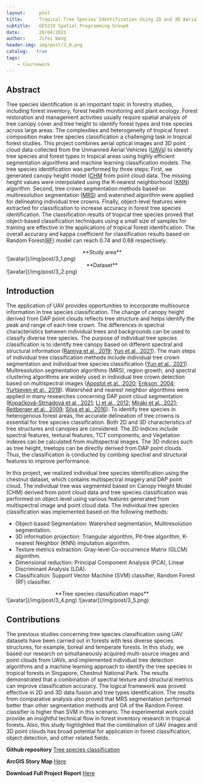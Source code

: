 ```yaml
---
layout:     post
title:      Tropical Tree Species Identification Using 2D and 3D Aerial Data
subtitle:   GE5219 Spatial Programming Group6
date:       26/04/2021
author:     Jifei Wang
header-img: img/post/3_0.png
catalog:   true
tags:
    - Coursework
---
```


## Abstract

Tree species identification is an important topic in forestry studies, including forest inventory, forest health monitoring and plant ecology. Forest restoration and management activities usually require spatial analysis of tree canopy cover and tree height to identify forest types and tree species across large areas. The complexities and heterogeneity of tropical forest composition make tree species classification a challenging task in tropical forest studies. This project combines aerial optical images and 3D point cloud data collected from the Unmanned Aerial Vehicles ([UAVs](https://www.sciencedirect.com/topics/engineering/unmanned-aerial-vehicles)) to identify tree species and forest types in tropical areas using highly efficient segmentation algorithms and machine learning classification models. The tree species identification was performed by three steps: First, we generated canopy height model ([CHM](https://www.earthdefine.com/chm/#:~:text=The%20Canopy%20Height%20Model%20(CHM,a%20CHM%20is%20LIDAR%20data.)) from point cloud data. The missing height values were interpolated using the K-nearest neighborhood ([KNN](http://scholarpedia.org/article/K-nearest_neighbor)) algorithm. Second, tree crown segmentation methods based on multiresolution segmentation ([MRS](https://www.ncbi.nlm.nih.gov/pmc/articles/PMC4183749/#:~:text=Although%20multiresolution%20segmentation%20(MRS)%20is,which%20reduces%20the%20classification%20accuracy.)) and watershed algorithm were applied for delineating individual tree crowns. Finally, object-level features were extracted for classification to increase accuracy in forest tree species identification. The classification results of tropical tree species proved that object-based classification techniques using a small size of samples for training are effective in the applications of tropical forest identification. The overall accuracy and kappa coefficient for classification results based on Random Forest([RF](https://scikit-learn.org/stable/modules/generated/sklearn.ensemble.RandomForestClassifier.html)) model can reach 0.74 and 0.68 respectively.
<center>**Study area**</center>
![avatar](/img/post/3_1.png)

<center>**Dataset**</center>
![avatar](/img/post/3_2.png)


## Introduction
The application of UAV provides opportunities to incorporate multisource information in tree species classification. The change of canopy height derived from DAP point clouds reflects tree structure and helps identify the peak and range of each tree crown. The differences in spectral characteristics between individual trees and backgrounds can be used to classify diverse tree species. The purpose of individual tree species classification is to identify tree canopy based on different spectral and structural information ([Ramiya et al., 2019](https://doi.org/10.1016/j.rsase.2019.100242); [Yun et al., 2021](https://doi.org/10.1016/j.rse.2021.112307 )). The main steps of individual tree classification methods include individual tree crown segmentation and individual tree species classification ([Yun et al., 2021](https://doi.org/10.1016/j.rse.2021.112307 )). Multiresolution segmentation algorithms (MRS), region growth, and spectral clustering algorithms are widely used in individual tree crown detection based on multispectral images ([Apostol et al., 2020](https://doi.org/10.1016/j.rse.2021.112307 ); [Erikson, 2004](https://doi.org/10.1016/j.rse.2004.04.006 ); [Yurtseven et al., 2019](https://doi.org/10.1016/j.measurement.2019.05.092 )). Watershed and nearest neighbor algorithms were applied in many researches concerning DAP point cloud segmentation ([Kopačková-Strnadová et al., 2021](https://doi.org/10.3390/rs13040705); [Li et al., 2012](https://doi.org/10.14358/pers.78.1.75 ); [Miraki et al., 2021](https://doi.org/10.1016/j.ecoinf.2020.101207 ); [Reitberger et al., 2009](https://doi.org/https://doi.org/10.1016/j.isprsjprs.2009.04.002 ); [Silva et al., 2016](https://doi.org/10.1080/07038992.2016.1196582 )). To identify tree species in heterogenous forest areas, the accurate delineation of tree crowns is essential for tree species classification. Both 2D and 3D characteristics of tree structures and canopies are considered. The 2D indices include spectral features, textural features, TCT components, and Vegetation indexes can be calculated from multispectral images. The 3D indices such as tree height, treetops can be directly derived from DAP point clouds. Thus, the classification is conducted by combing spectral and structural features to improve performance.

In this project, we realized individual tree species identification using the chestnut dataset, which contains multispectral imagery and DAP point cloud. The individual tree was segmented based on Canopy Height Model (CHM) derived from point cloud data and tree species classification was performed on object-level using various features generated from multispectral image and point cloud data. The individual tree species classification was implemented based on the following methods:

- Object-based Segmentation: Watershed segmentation, Multiresolution segmentation.
- 3D information projection: Triangular algorithm, Pit-free algorithm, K-nearest Neighbor (KNN) imputation algorithm.
- Texture metrics extraction: Gray-level Co-occurrence Matrix (GLCM) algorithm.
- Dimensional reduction: Principal Component Analysis (PCA), Linear Discriminant Analysis (LDA).
- Classification: Support Vector Machine (SVM) classifier, Random Forest (RF) classifier.

<center>**Tree species classification maps**</center>
![avatar](/img/post/3_4.png)
![avatar](/img/post/3_5.png)

## Contributions

The previous studies concerning tree species classification using UAV datasets have been carried out in forests with less diverse species structures, for example, boreal and temperate forests. In this study, we based our research on simultaneously acquired multi-source images and point clouds from UAVs, and implemented individual tree detection algorithms and a machine learning approach to identify the tree species in tropical forests in Singapore, Chestnut National Park. The results demonstrated that a combination of spectral texture and structural metrics can improve classification accuracy. The logical framework was proved effective in 2D and 3D data fusion and tree types identification. The results from comparative analysis also proved that MRS segmentation performed better than other segmentation methods and OA of the Random Forest classifier is higher than SVM in this scenario. The experimental work could provide an insightful technical flow in forest inventory research in tropical forests. Also, this study highlighted that the combination of UAV images and 3D point clouds has broad potential for application in forest classification, object detection, and other related fields.

**Github repository** [Tree species classification](https://github.com/Wang-Jifei/tree_species_classification)

**ArcGIS Story Map** [Here](https://arcg.is/0TKjyO0)

**Download Full Project Report** [Here](https://drive.google.com/file/d/1XrsErUPBEFw1gdlU1pEUS71AAigG4qB5/view?usp=sharing)
